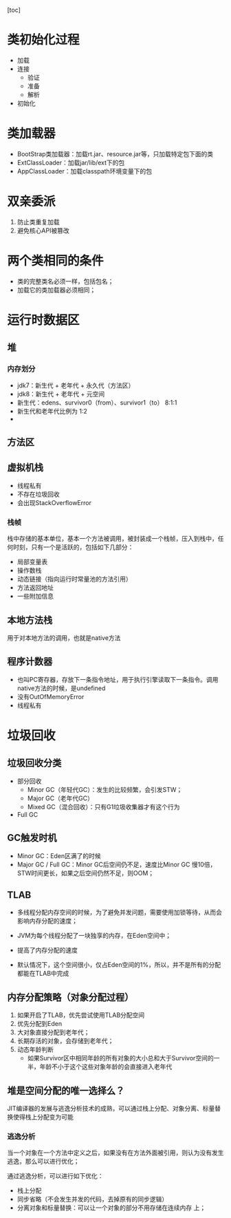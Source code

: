 [toc]

# 类初始化过程

- 加载
- 连接
  - 验证
  - 准备
  - 解析
- 初始化

# 类加载器

- BootStrap类加载器：加载rt.jar、resource.jar等，只加载特定包下面的类
- ExtClassLoader：加载jar/lib/ext下的包
- AppClassLoader：加载classpath环境变量下的包



# 双亲委派

1. 防止类重复加载
2. 避免核心API被篡改

# 两个类相同的条件

- 类的完整类名必须一样，包括包名；
- 加载它的类加载器必须相同；



# 运行时数据区

## 堆

### 内存划分

- jdk7：新生代 + 老年代 + 永久代（方法区）
- jdk8：新生代 + 老年代 + 元空间
- 新生代：edens、survivor0（from）、survivor1（to）    8:1:1
- 新生代和老年代比例为 1:2
- 

## 方法区

## 虚拟机栈

- 线程私有
- 不存在垃圾回收
- 会出现StackOverflowError

### 栈帧

栈中存储的基本单位，基本一个方法被调用，被封装成一个栈帧，压入到栈中，任何时刻，只有一个是活跃的，包括如下几部分：

- 局部变量表
- 操作数栈
- 动态链接（指向运行时常量池的方法引用）
- 方法返回地址
- 一些附加信息



## 本地方法栈

用于对本地方法的调用，也就是native方法



## 程序计数器

- 也叫PC寄存器，存放下一条指令地址，用于执行引擎读取下一条指令。调用native方法的时候，是undefined
- 没有OutOfMemoryError
- 线程私有



# 垃圾回收

## 垃圾回收分类

- 部分回收
  - Minor GC（年轻代GC）：发生的比较频繁，会引发STW；
  - Major GC（老年代GC）
  - Mixed GC（混合回收）：只有G1垃圾收集器才有这个行为
- Full GC

## GC触发时机

- Minor GC：Eden区满了的时候
- Major GC  / Full GC：Minor GC后空间仍不足，速度比Minor GC 慢10倍，STW时间更长，如果之后空间仍然不足，则OOM；



## TLAB

- 多线程分配内存空间的时候，为了避免并发问题，需要使用加锁等待，从而会影响内存分配的速度；

- JVM为每个线程分配了一块独享的内存，在Eden空间中；

- 提高了内存分配的速度

- 默认情况下，这个空间很小，仅占Eden空间的1%，所以，并不是所有的分配都能在TLAB中完成

  

## 内存分配策略（对象分配过程）

1. 如果开启了TLAB，优先尝试使用TLAB分配空间
2. 优先分配到Eden
3. 大对象直接分配到老年代；
4. 长期存活的对象，会存储到老年代；
5. 动态年龄判断
   - 如果Survivor区中相同年龄的所有对象的大小总和大于Survivor空间的一半，年龄不小于这个这些对象年龄的会直接进入老年代



## 堆是空间分配的唯一选择么？

JIT编译器的发展与逃逸分析技术的成熟，可以通过栈上分配、对象分离、标量替换使得栈上分配变为可能

### 逃逸分析

当一个对象在一个方法中定义之后，如果没有在方法外面被引用，则认为没有发生逃逸，那么可以进行优化；

通过逃逸分析，可以进行如下优化：

- 栈上分配
- 同步省略（不会发生并发的代码，去掉原有的同步逻辑）
- 分离对象和标量替换：可以让一个对象的部分不用存储在连续内存 上；



